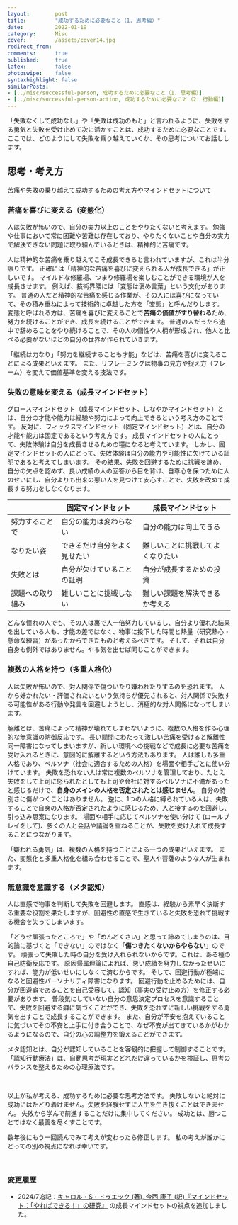 ```yaml
---
layout:        post
title:         "成功するために必要なこと（1. 思考編）"
date:          2022-01-19
category:      Misc
cover:         /assets/cover14.jpg
redirect_from:
comments:      true
published:     true
latex:         false
photoswipe:    false
syntaxhighlight: false
similarPosts:
- [../misc/successful-person, 成功するために必要なこと（1. 思考編）]
- [../misc/successful-person-action, 成功するために必要なこと（2. 行動編）]
---
```


「失敗なくして成功なし」や「失敗は成功のもと」と言われるように、失敗をする勇気と失敗を受け止めて次に活かすことは、成功するために必要なことです。
ここでは、どのようにして失敗を乗り越えていくか、その思考についてお話しします。


## 思考・考え方

苦痛や失敗の乗り越えて成功するための考え方やマインドセットについて

### 苦痛を喜びに変える（変態化）

人は失敗が怖いので、自分の実力以上のことをやりたくないと考えます。
勉強や仕事において常に困難や苦難は存在しており、やりたくないことや自分の実力で解決できない問題に取り組んでいるときは、精神的に苦痛です。

人は精神的な苦痛を乗り越えてこそ成長できると言われていますが、これは半分誤りです。
正確には「精神的な苦痛を喜びに変えられる人が成長できる」が正しいです。
マイルドな修羅場、つまり修羅場を楽しむことができる環境が人を成長させます。
例えば、技術界隈には「変態は褒め言葉」という文化があります。
普通の人だと精神的な苦痛を感じる作業が、その人には喜びになっていて、その積み重ねによって技術的に卓越した方を「変態」と呼んだりします。
変態と呼ばれる方は、苦痛を喜びに変えることで**苦痛の価値がすり替わる**ため、努力を続けることができ、成長を続けることができます。
普通の人だったら途中で辞めることをやり続けることで、その人の個性や人柄が形成され、他人と比べる必要がないほどの自分の世界が作られていきます。

「継続は力なり」「努力を継続することも才能」などは、苦痛を喜びに変えることによる成果といえます。
また、リフレーミングは物事の見方や捉え方（フレーム）を変えて価値基準を変える技法です。


### 失敗の意味を変える（成長マインドセット）

グロースマインドセット（成長マインドセット、しなやかマインドセット）とは、自分の才能や能力は経験や努力によって向上できるという考え方のことです。
反対に、フィックスマインドセット（固定マインドセット）とは、自分の才能や能力は固定であるという考え方です。
成長マインドセットの人にとって、失敗体験は自分を成長させるための糧になると考えています。
しかし、固定マインドセットの人にとって、失敗体験は自分の能力や可能性に欠けている証明であると考えてしまいます。
その結果、失敗を回避するために挑戦を諦め、自分の欠点を認めず、良い成績の人の回答から目を背け、自尊心を保つために人のせいにし、自分よりも出来の悪い人を見つけて安心すことで、失敗を改めて成長する努力をしなくなります。


| | 固定マインドセット | 成長マインドセット |
|---|---|---|
| 努力することで | 自分の能力は変わらない | 自分の能力は向上できる
| なりたい姿 | できるだけ自分をよく見せたい | 難しいことに挑戦してよくなりたい
| 失敗とは | 自分が欠けていることの証明 | 自分が成長するための投資
| 課題への取り組み | 難しいことに挑戦しない | 難しい課題を解決できるか考える


どんな憧れの人でも、その人は裏で人一倍努力しているし、自分より優れた結果を出している人も、才能の差ではなく、物事に投下した時間と熱量（研究熱心・懸命な練習）があったからできたものと考えるべきです。
そして、それは自分自身も例外ではありません。やる気を出せば同じことができます。


### 複数の人格を持つ（多重人格化）

人は失敗が怖いので、対人関係で傷ついたり嫌われたりするのを恐れます。
人から好かれたい・評価されたいという気持ちが優先されると、対人関係で失敗する可能性がある行動や発言を回避しようとし、消極的な対人関係になってしまいます。

解離とは、苦痛によって精神が壊れてしまわないように、複数の人格を作る心理的な無意識の防御反応です。
長い期間にわたって激しい苦痛を受けると解離性同一障害になってしまいますが、新しい環境への挑戦などで成長に必要な苦痛を受け入れるときに、意図的に解離するという方法もあります。
人は誰しも多重人格であり、ペルソナ（社会に適合するための人格）を場面や相手ごとに使い分けています。
失敗を恐れない人は常に複数のペルソナを管理しており、たとえ失敗をして上司に怒られたとしても上司や会社に対するペルソナに不備があったと感じるだけで、**自身のメインの人格を否定されたとは感じません**。
自分の特別さに傷がつくことはありません。
逆に、1つの人格に縛られている人は、失敗することで自身の人格が否定されたように感じるため、人と接するのを回避し、引っ込み思案になります。
場面や相手に応じてペルソナを使い分けて (ロールプレイをして)、多くの人と会話や議論を重ねることが、失敗を受け入れて成長することにつながります。

「嫌われる勇気」は、複数の人格を持つことによる一つの成果といえます。
また、変態化と多重人格化を組み合わせることで、聖人や菩薩のような人が生まれます。


### 無意識を意識する（メタ認知）

人は直感で物事を判断して失敗を回避します。
直感は、経験から素早く決断する重要な役割を果たしますが、回避性の直感で生きていると失敗を恐れて挑戦する機会を失ってしまいます。

「どうせ頑張ったところで」や「めんどくさい」と思って諦めてしまうのは、目的論に基づくと「できない」のではなく「**傷つきたくないからやらない**」のです。
頑張って失敗した時の自分を受け入れられないからです。これは、ある種の自己防衛反応です。
原因帰属理論によれば、悪い成績を努力しなかったせいにすれば、能力が低いせいにしなくて済むからです。
そして、回避行動が極端になると回避性パーソナリティ障害になります。
回避行動を止めるためには、自分が回避癖であることを自己受容して、認知（事実の受け止め方）を修正する必要があります。
普段気にしていない自分の意思決定プロセスを意識することで、失敗を回避する癖に気づくことができ、失敗を恐れずに新しい挑戦をする勇気を出すことで成長することができます。
また、自分が不安を抱えていることに気づいてその不安と上手に付き合うことで、なぜ不安が出てきているかがわかるようになるので、自分の心の調整力を鍛えることができます。

メタ認知とは、自分が認知していることを客観的に把握して制御することです。
「認知行動療法」は、自動思考が現実とどれだけ違っているかを検証し、思考のバランスを整えるための心理療法です。


<br>

以上が私が考える、成功するために必要な思考方法です。
失敗しないと絶対に成功にはたどり着けません。失敗を経験せずに人生を生き抜くことはできません。
失敗から学んで前進することだけに集中してください。
成功とは、勝つことではなく最善を尽くすことです。

数年後にもう一回読んでみて考えが変わったら修正します。
私の考えが誰かにとっての別の視点になれば幸いです。

<br>

### 変更履歴

- 2024/7追記：[キャロル・S・ドゥエック (著), 今西 康子 (訳)『マインドセット：「やればできる！」の研究』](https://amzn.to/3Wisw3k) の成長マインドセットの視点を追加しました。




<!--
### 参考文献
- [#0204 人は「変態化」しなければ成長しない！　苦痛を快に変換する人間の心の不思議な機能 - YouTube](https://www.youtube.com/watch?v=hmfZP9C67ho)
- [#0171 2つめの人格を持つ　自分を変えたい人のための心理学 （期間限定公開） - YouTube](https://www.youtube.com/watch?v=F76PINX2VUE)
-->
